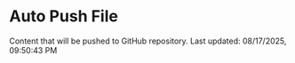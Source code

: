 # Auto Push File

Content that will be pushed to GitHub repository.
Last updated: 08/17/2025, 09:50:43 PM